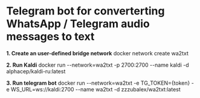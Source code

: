 # Telegram bot for converterting WhatsApp / Telegram audio messages to text 

**1. Create an user-defined bridge network**
docker network create wa2txt

**2. Run Kaldi**
docker run --network=wa2txt -p 2700:2700 --name kaldi -d alphacep/kaldi-ru:latest

**3. Run telegram bot**
docker run --network=wa2txt -e TG_TOKEN={token} -e WS_URL=ws://kaldi:2700 --name wa2txt -d zzzubalex/wa2txt:latest